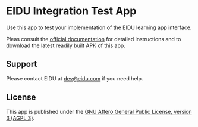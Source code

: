 # EIDU Integration Test App

Use this app to test your implementation of the EIDU learning app interface.

Pleas consult the [official documentation](https://dev.eidu.com/content/testing-your-apps-integration)
for detailed instructions and to download the latest readily built APK of this app.

## Support

Please contact EIDU at [dev@eidu.com](mailto:dev@eidu.com) if you need help.

## License

This app is published under the
[GNU Affero General Public License, version 3 (AGPL 3)](https://github.com/EIDU/integration-test-app/blob/main/LICENSE).
